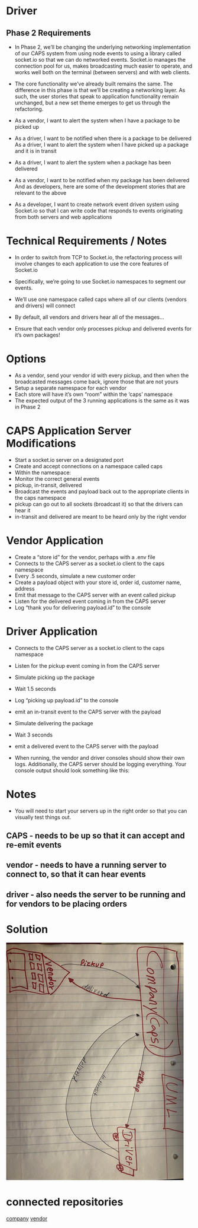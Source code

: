 # Driver  

## Phase 2 Requirements
- In Phase 2, we’ll be changing the underlying networking implementation of our CAPS system from using node events to using a library called socket.io so that we can do networked events. Socket.io manages the connection pool for us, makes broadcasting much easier to operate, and works well both on the terminal (between servers) and with web clients.

- The core functionality we’ve already built remains the same. The difference in this phase is that we’ll be creating a networking layer. As such, the user stories that speak to application functionality remain unchanged, but a new set theme emerges to get us through the refactoring.

- As a vendor, I want to alert the system when I have a package to be picked up
- As a driver, I want to be notified when there is a package to be delivered
As a driver, I want to alert the system when I have picked up a package and it is in transit
- As a driver, I want to alert the system when a package has been delivered
- As a vendor, I want to be notified when my package has been delivered
And as developers, here are some of the development stories that are relevant to the above

- As a developer, I want to create network event driven system using Socket.io so that I can write code that responds to events originating from both servers and web applications
# Technical Requirements / Notes
- In order to switch from TCP to Socket.io, the refactoring process will involve changes to each application to use the core features of Socket.io

- Specifically, we’re going to use Socket.io namespaces to segment our events.

- We’ll use one namespace called caps where all of our clients (vendors and drivers) will connect
- By default, all vendors and drivers hear all of the messages…
- Ensure that each vendor only processes pickup and delivered events for it’s own packages!
 # Options
- As a vendor, send your vendor id with every pickup, and then when the broadcasted messages come back, ignore those that are not yours
- Setup a separate namespace for each 
vendor
- Each store will have it’s own “room” within the ‘caps’ namespace
- The expected output of the 3 running applications is the same as it was in Phase 2

# CAPS Application Server Modifications
- Start a socket.io server on a designated port
- Create and accept connections on a namespace called caps
- Within the namespace:
- Monitor the correct general events
- pickup, in-transit, delivered
- Broadcast the events and payload back out to the appropriate clients in the caps namespace
- pickup can go out to all sockets (broadcast it) so that the drivers can hear it
- in-transit and delivered are meant to be heard only by the right vendor

# Vendor Application
- Create a “store id” for the vendor, perhaps with a .env file
- Connects to the CAPS server as a socket.io client to the caps namespace
- Every .5 seconds, simulate a new customer order
- Create a payload object with your store id, order id, customer name, address
- Emit that message to the CAPS server with an event called pickup
- Listen for the delivered event coming in from the CAPS server
- Log “thank you for delivering payload.id” to the console

# Driver Application
- Connects to the CAPS server as a socket.io client to the caps namespace
- Listen for the pickup event coming in from the CAPS server
- Simulate picking up the package
- Wait 1.5 seconds
- Log “picking up payload.id” to the console
- emit an in-transit event to the CAPS server with the payload
- Simulate delivering the package
- Wait 3 seconds
- emit a delivered event to the CAPS server with the payload

- When running, the vendor and driver consoles should show their own logs. Additionally, the CAPS server should be logging everything. Your console output should look something like this:

# Notes
- You will need to start your servers up in the right order so that you can visually test things out.
## CAPS - needs to be up so that it can accept and re-emit events

## vendor - needs to have a running server to connect to, so that it can hear events

## driver - also needs the server to be running and for vendors to be placing orders




# Solution
<!-- embedded whiteboard image -->
![whiteBoard](assets/driver.uml.jpg)

# connected repositories 

[company](https://github.com/dawitz28/company)
[vendor](https://github.com/dawitz28/vendor)

